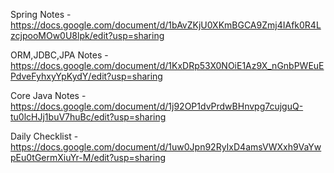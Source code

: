 Spring Notes - https://docs.google.com/document/d/1bAvZKjU0XKmBGCA9Zmj4IAfk0R4LzcjpooMOw0U8lpk/edit?usp=sharing

ORM,JDBC,JPA Notes - https://docs.google.com/document/d/1KxDRp53X0NOiE1Az9X_nGnbPWEuEPdveFyhxyYpKydY/edit?usp=sharing

Core Java Notes - https://docs.google.com/document/d/1j92OP1dvPrdwBHnvpg7cujguQ-tu0lcHJj1buV7huBc/edit?usp=sharing

Daily Checklist - https://docs.google.com/document/d/1uw0Jpn92RyIxD4amsVWXxh9VaYwpEu0tGermXiuYr-M/edit?usp=sharing
